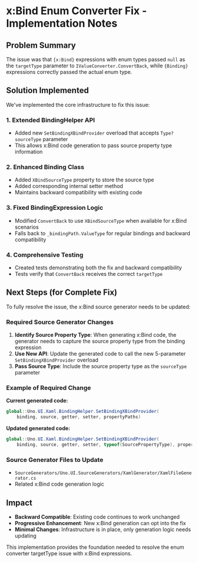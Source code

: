 # x:Bind Enum Converter Fix - Implementation Notes

## Problem Summary
The issue was that `{x:Bind}` expressions with enum types passed `null` as the `targetType` parameter to `IValueConverter.ConvertBack`, while `{Binding}` expressions correctly passed the actual enum type.

## Solution Implemented
We've implemented the core infrastructure to fix this issue:

### 1. Extended BindingHelper API
- Added new `SetBindingXBindProvider` overload that accepts `Type? sourceType` parameter
- This allows x:Bind code generation to pass source property type information

### 2. Enhanced Binding Class
- Added `XBindSourceType` property to store the source type
- Added corresponding internal setter method
- Maintains backward compatibility with existing code

### 3. Fixed BindingExpression Logic  
- Modified `ConvertBack` to use `XBindSourceType` when available for x:Bind scenarios
- Falls back to `_bindingPath.ValueType` for regular bindings and backward compatibility

### 4. Comprehensive Testing
- Created tests demonstrating both the fix and backward compatibility
- Tests verify that `ConvertBack` receives the correct `targetType`

## Next Steps (for Complete Fix)
To fully resolve the issue, the x:Bind source generator needs to be updated:

### Required Source Generator Changes
1. **Identify Source Property Type**: When generating x:Bind code, the generator needs to capture the source property type from the binding expression
2. **Use New API**: Update the generated code to call the new 5-parameter `SetBindingXBindProvider` overload
3. **Pass Source Type**: Include the source property type as the `sourceType` parameter

### Example of Required Change
**Current generated code:**
```csharp
global::Uno.UI.Xaml.BindingHelper.SetBindingXBindProvider(
    binding, source, getter, setter, propertyPaths)
```

**Updated generated code:**
```csharp  
global::Uno.UI.Xaml.BindingHelper.SetBindingXBindProvider(
    binding, source, getter, setter, typeof(SourcePropertyType), propertyPaths)
```

### Source Generator Files to Update
- `SourceGenerators/Uno.UI.SourceGenerators/XamlGenerator/XamlFileGenerator.cs`
- Related x:Bind code generation logic

## Impact
- **Backward Compatible**: Existing code continues to work unchanged
- **Progressive Enhancement**: New x:Bind generation can opt into the fix
- **Minimal Changes**: Infrastructure is in place, only generation logic needs updating

This implementation provides the foundation needed to resolve the enum converter targetType issue with x:Bind expressions.